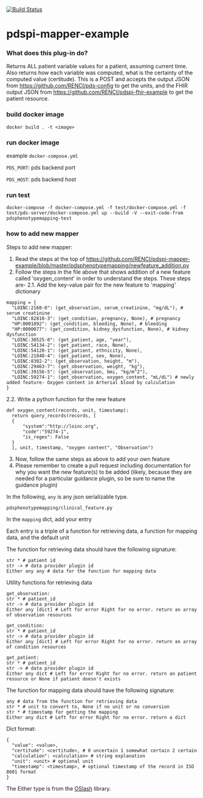 [![Build Status](https://travis-ci.com/RENCI/pdspi-mapper-example.svg?branch=master)](https://travis-ci.com/RENCI/pdspi-mapper-example)

# pdspi-mapper-example

### What does this plug-in do?

Returns ALL patient variable values for a patient, assuming current time. Also returns how each variable was computed, what is the certainty of the computed value (certitude).
This is a POST and accepts the output JSON from https://github.com/RENCI/pds-config to get the units, and the FHIR output JSON from https://github.com/RENCI/pdspi-fhir-example to get the patient resource.

### build docker image

```
docker build . -t <image>
```

### run docker image

example `docker-compose.yml`

`PDS_PORT`: pds backend port

`PDS_HOST`: pds backend host


### run test

```
docker-compose -f docker-compose.yml -f test/docker-compose.yml -f test/pds-server/docker-compose.yml up --build -V --exit-code-from pdsphenotypemapping-test
```

### how to add new mapper

Steps to add new mapper:
1. Read the steps at the top of https://github.com/RENCI/pdspi-mapper-example/blob/master/pdsphenotypemapping/newfeature_addition.py
2. Follow the steps in the file above that shows addition of a new feature called 'oxygen_content' in order to understand the steps. These steps are-
	2.1. Add the key-value pair for the new feature to 'mapping' dictionary
  ```
  mapping = {
    "LOINC:2160-0": (get_observation, serum_creatinine, "mg/dL"), # serum creatinine
    "LOINC:82810-3": (get_condition, pregnancy, None), # pregnancy
    "HP:0001892": (get_condition, bleeding, None), # bleeding
    "HP:0000077": (get_condition, kidney_dysfunction, None), # kidney dysfunction
    "LOINC:30525-0": (get_patient, age, "year"),
    "LOINC:54134-2": (get_patient, race, None),
    "LOINC:54120-1": (get_patient, ethnicity, None),
    "LOINC:21840-4": (get_patient, sex, None),
    "LOINC:8302-2": (get_observation, height, "m"),
    "LOINC:29463-7": (get_observation, weight, "kg"),
    "LOINC:39156-5": (get_observation, bmi, "kg/m^2"),
    "LOINC:59274-1": (get_observation, oxygen_content, "mL/dL") # newly added feature- Oxygen content in Arterial blood by calculation
  }
  ```
   2.2. Write a python function for the new feature
  ```
  def oxygen_content(records, unit, timestamp): 
    return query_records(records, [
	{
	    "system":"http://loinc.org",
	    "code":"59274-1",
	    "is_regex": False
	}
    ], unit, timestamp, "oxygen content", "Observation")
  ```
3. Now, follow the same steps as above to add your own feature
4. Please remember to create a pull request including documentation for why you want the new feature(s) to be added (likely, because they are needed for a particular guidance plugin, so be sure to name the guidance plugin)

In the following, `any` is any json serializable type.

`pdsphenotypemapping/clinical_feature.py`

In the `mapping` dict, add your entry

Each entry is a triple of a function for retrieving data, a function for mapping data, and the default unit


The function for retrieving data should have the following signature:

```
str * # patient id
str -> # data provider plugin id 
Either any any # data for the function for mapping data
```

Utility functions for retrieving data

```
get_observation:
str * # patient_id
str -> # data provider plugin id
Either any [dict] # Left for error Right for no error. return an array of observation resources
```

```
get_condition:
str * # patient_id
str -> # data provider plugin id
Either any [dict] # Left for error Right for no error. return an array of condition resources
```

```
get_patient:
str * # patient_id
str -> # data provider plugin id
Either any dict # Left for error Right for no error. return an patient resource or None if patient doesn't exists
```

The function for mapping data should have the following signature:

```
any # data from the function for retrieving data
str * # unit to convert to, None if no unit or no conversion
str * # timestamp for getting the mapping
Either any dict # Left for error Right for no error. return a dict
```

Dict format:

```
{
  "value": <value>,
  "certitude": <certitude>, # 0 uncertain 1 somewhat certain 2 certain
  "calculation": <calculation> # string explanation
  "unit": <unit> # optional unit
  "timestamp": <timestamp>, # optional timestamp of the record in ISO 8601 format
}
```

The Either type is from the [OSlash](https://github.com/dbrattli/OSlash) library.

